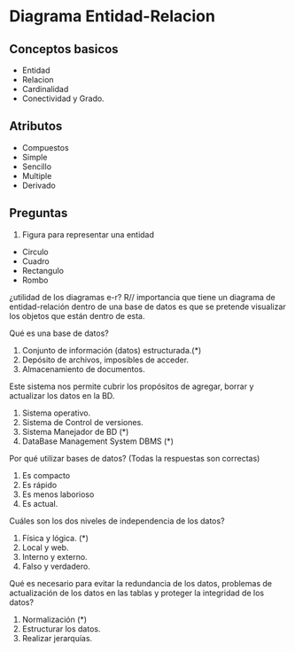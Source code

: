 # Diagrama Entidad-Relacion

## Conceptos basicos
* Entidad
* Relacion
* Cardinalidad
* Conectividad y Grado.

## Atributos
* Compuestos
* Simple
* Sencillo
* Multiple
* Derivado

## Preguntas

1. Figura para representar una entidad
* Circulo
* Cuadro
* Rectangulo
* Rombo

¿utilidad de los diagramas e-r?
R// importancia que tiene un diagrama de entidad-relación dentro de una base de datos es que se pretende visualizar los objetos que están dentro de esta.

Qué es una base de datos?
1. Conjunto de información (datos) estructurada.(*)
2. Depósito de archivos, imposibles de acceder. 
3. Almacenamiento de documentos. 

Este sistema nos permite cubrir los propósitos de agregar, borrar y actualizar los datos en la BD.
1. Sistema operativo.
2. Sistema de Control de versiones. 
3. Sistema Manejador de BD (*)
4. DataBase Management System DBMS (*)

Por qué utilizar bases de datos? (Todas la respuestas son correctas)
1. Es compacto
2. Es rápido
3. Es menos laborioso
4. Es actual.

Cuáles son los dos niveles de independencia de los datos?
1. Física y lógica. (*)
2. Local y web.
3. Interno y externo.
4. Falso y verdadero. 

Qué es necesario para evitar la redundancia de los datos, problemas de actualización de los datos en las tablas y proteger la integridad de los datos?
1. Normalización (*)
2. Estructurar los datos.
3. Realizar jerarquías. 
